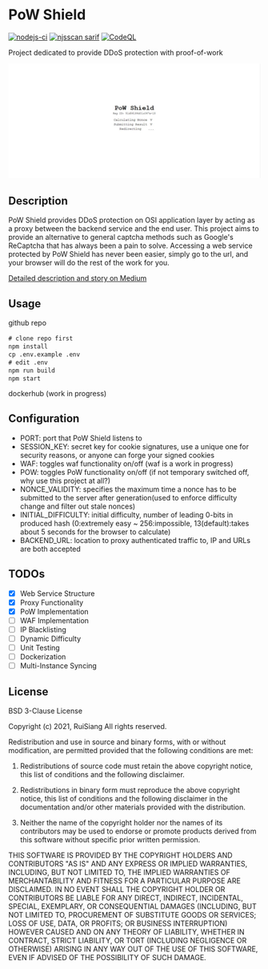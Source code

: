# PoW Shield
[![nodejs-ci](https://github.com/RuiSiang/PoW-Shield/actions/workflows/nodejs-ci.yml/badge.svg)](https://github.com/RuiSiang/PoW-Shield/actions/workflows/nodejs-ci.yml)
[![njsscan sarif](https://github.com/RuiSiang/PoW-Shield/actions/workflows/njsscan-analysis.yml/badge.svg)](https://github.com/RuiSiang/PoW-Shield/actions/workflows/njsscan-analysis.yml)
[![CodeQL](https://github.com/RuiSiang/PoW-Shield/actions/workflows/codeql-analysis.yml/badge.svg)](https://github.com/RuiSiang/PoW-Shield/actions/workflows/codeql-analysis.yml)

Project dedicated to provide DDoS protection with proof-of-work

![screenshot](screenshot.jpg)
## Description
PoW Shield provides DDoS protection on OSI application layer by acting as a proxy between the backend service and the end user. This project aims to provide an alternative to general captcha methods such as Google's ReCaptcha that has always been a pain to solve. Accessing a web service protected by PoW Shield has never been easier, simply go to the url, and your browser will do the rest of the work for you.

[Detailed description and story on Medium](https://ruisiang.medium.com/pow-shield-application-layer-proof-of-work-ddos-filter-4fed32465509 "PoW Shield: Application Layer Proof of Work DDoS Filter") 

## Usage
github repo
```
# clone repo first
npm install
cp .env.example .env
# edit .env
npm run build
npm start
```
dockerhub (work in progress)

## Configuration
+ PORT: port that PoW Shield listens to
+ SESSION_KEY: secret key for cookie signatures, use a unique one for security reasons, or anyone can forge your signed cookies
+ WAF: toggles waf functionality on/off (waf is a work in progress)
+ POW: toggles PoW functionality on/off (if not temporary switched off, why use this project at all?)
+ NONCE_VALIDITY: specifies the maximum time a nonce has to be submitted to the server after generation(used to enforce difficulty change and filter out stale nonces)
+ INITIAL_DIFFICULTY: initial difficulty, number of leading 0-bits in produced hash (0:extremely easy ~ 256:impossible, 13(default):takes about 5 seconds for the browser to calculate)
+ BACKEND_URL: location to proxy authenticated traffic to, IP and URLs are both accepted

## TODOs
- [x] Web Service Structure
- [x] Proxy Functionality
- [x] PoW Implementation
- [ ] WAF Implementation
- [ ] IP Blacklisting
- [ ] Dynamic Difficulty
- [ ] Unit Testing
- [ ] Dockerization
- [ ] Multi-Instance Syncing

## License
BSD 3-Clause License

Copyright (c) 2021, RuiSiang
All rights reserved.

Redistribution and use in source and binary forms, with or without
modification, are permitted provided that the following conditions are met:

1. Redistributions of source code must retain the above copyright notice, this
   list of conditions and the following disclaimer.

2. Redistributions in binary form must reproduce the above copyright notice,
   this list of conditions and the following disclaimer in the documentation
   and/or other materials provided with the distribution.

3. Neither the name of the copyright holder nor the names of its
   contributors may be used to endorse or promote products derived from
   this software without specific prior written permission.

THIS SOFTWARE IS PROVIDED BY THE COPYRIGHT HOLDERS AND CONTRIBUTORS "AS IS"
AND ANY EXPRESS OR IMPLIED WARRANTIES, INCLUDING, BUT NOT LIMITED TO, THE
IMPLIED WARRANTIES OF MERCHANTABILITY AND FITNESS FOR A PARTICULAR PURPOSE ARE
DISCLAIMED. IN NO EVENT SHALL THE COPYRIGHT HOLDER OR CONTRIBUTORS BE LIABLE
FOR ANY DIRECT, INDIRECT, INCIDENTAL, SPECIAL, EXEMPLARY, OR CONSEQUENTIAL
DAMAGES (INCLUDING, BUT NOT LIMITED TO, PROCUREMENT OF SUBSTITUTE GOODS OR
SERVICES; LOSS OF USE, DATA, OR PROFITS; OR BUSINESS INTERRUPTION) HOWEVER
CAUSED AND ON ANY THEORY OF LIABILITY, WHETHER IN CONTRACT, STRICT LIABILITY,
OR TORT (INCLUDING NEGLIGENCE OR OTHERWISE) ARISING IN ANY WAY OUT OF THE USE
OF THIS SOFTWARE, EVEN IF ADVISED OF THE POSSIBILITY OF SUCH DAMAGE.
